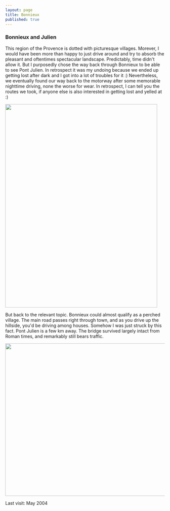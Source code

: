 ```yaml
---
layout: page
title: Bonnieux
published: true
---
```

<h3>Bonnieux and Julien</h3>

This region of the Provence is dotted with picturesque villages. Morever, I would have been more than happy to just drive around and try to absorb the pleasant and oftentimes spectacular landscape. Predictably, time didn't allow it. But I purposedly chose the way back through Bonnieux to be able to see Pont Julien. In retrospect it was my undoing because we ended up getting lost after dark and I got into a lot of troubles for it :) Nevertheless, we eventually found our way back to the motorway after some memorable nighttime driving, none the worse for wear. In retrospect, I can tell you the routes we took, if anyone else is also interested in getting lost and yelled at :)

<img src="http://www.yentran.org/blog/wp-content/uploads/2012/08/IMG_7745.jpg" width="480" height="640" />

But back to the relevant topic. Bonnieux could almost qualify as a perched village. The main road passes right through town, and as you drive up the hillside, you'd be driving among houses. Somehow I was just struck by this fact. Pont Julien is a few km away. The bridge survived largely intact from Roman times, and remarkably still bears traffic.

<img src="http://www.yentran.org/blog/wp-content/uploads/2012/08/IMG_7740.jpg" width="640" height="480" />

Last visit: May 2004
